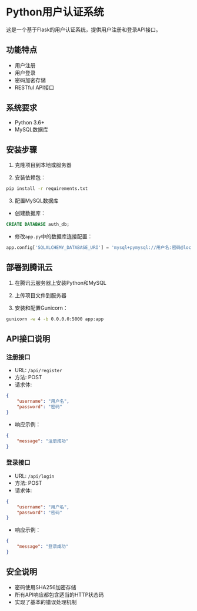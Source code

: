# Python用户认证系统

这是一个基于Flask的用户认证系统，提供用户注册和登录API接口。

## 功能特点

- 用户注册
- 用户登录
- 密码加密存储
- RESTful API接口

## 系统要求

- Python 3.6+
- MySQL数据库

## 安装步骤

1. 克隆项目到本地或服务器

2. 安装依赖包：
```bash
pip install -r requirements.txt
```

3. 配置MySQL数据库
- 创建数据库：
```sql
CREATE DATABASE auth_db;
```
- 修改`app.py`中的数据库连接配置：
```python
app.config['SQLALCHEMY_DATABASE_URI'] = 'mysql+pymysql://用户名:密码@localhost/auth_db'
```

## 部署到腾讯云

1. 在腾讯云服务器上安装Python和MySQL

2. 上传项目文件到服务器

3. 安装和配置Gunicorn：
```bash
gunicorn -w 4 -b 0.0.0.0:5000 app:app
```

## API接口说明

### 注册接口

- URL: `/api/register`
- 方法: POST
- 请求体:
```json
{
    "username": "用户名",
    "password": "密码"
}
```
- 响应示例：
```json
{
    "message": "注册成功"
}
```

### 登录接口

- URL: `/api/login`
- 方法: POST
- 请求体:
```json
{
    "username": "用户名",
    "password": "密码"
}
```
- 响应示例：
```json
{
    "message": "登录成功"
}
```

## 安全说明

- 密码使用SHA256加密存储
- 所有API响应都包含适当的HTTP状态码
- 实现了基本的错误处理机制